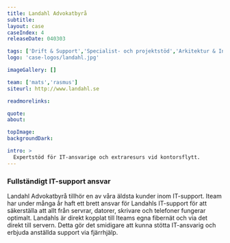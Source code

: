 ```yaml
---
title: Landahl Advokatbyrå
subtitle:
layout: case
caseIndex: 4
releaseDate: 040303

tags: ['Drift & Support','Specialist- och projektstöd','Arkitektur & Infrastruktur','Hyr en IT-avdelning']
logo: 'case-logos/landahl.jpg'

imageGallery: []

team: ['mats','rasmus']
siteurl: http://www.landahl.se

readmorelinks:

quote:
about:

topImage:
backgroundDark:

intro: >
  Expertstöd för IT-ansvarige och extraresurs vid kontorsflytt.
---
```


### Fullständigt IT-support ansvar
Landahl Advokatbyrå tillhör en av våra äldsta kunder inom IT-support. Iteam har under många år haft ett brett ansvar för Landahls IT-support för att säkerställa att allt från servrar, datorer, skrivare och telefoner fungerar optimalt. 
Landahls är direkt kopplat till Iteams egna fibernät och via det direkt till servern. Detta gör det smidigare att kunna stötta IT-ansvarig och erbjuda anställda support via fjärrhjälp.